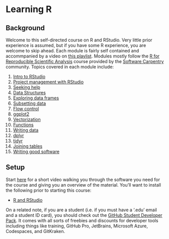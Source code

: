 Learning R
================

## Background

Welcome to this self-directed course on R and RStudio. Very little prior experience is assumed, but if you have some R experience, you are welcome to skip ahead. Each module is fairly self contained and accommpanied by a video on [this playlist](https://www.youtube.com/watch?v=lWElqN7eTK4&list=PL_A3YyKeSJx95wn_ls_XJEr34Y8_fwczh). Modules mostly follow the [R for Reproducible Scientific Analysis](https://swcarpentry.github.io/r-novice-gapminder/index.html) course provided by the [Software Carpentry](https://software-carpentry.org/lessons/index.html) community. Topics covered in each module include:

1. [Intro to RStudio](https://youtu.be/_98f-UMBMz4)
2. [Project management with RStudio](https://youtu.be/IB5mmtLH7QE)
3. [Seeking help](https://youtu.be/g-JqSPiOv6I)
4. [Data Structures](https://youtu.be/pgfld1Wn_Ts)
5. [Exploring data frames](https://youtu.be/0839BchBlzM)
6. [Subsetting data](https://youtu.be/AmBKNRlQBik)
7. [Flow control](https://youtu.be/xkdjpmC1uRU)
8. [ggplot2](https://youtu.be/SA6cg_lHvTI)
9. [Vectorization](https://youtu.be/tHe_nPcyR40)
10. [Functions](https://youtu.be/nJjXMZ_K2bo)
11. [Writing data](https://youtu.be/SQ0PhUKQyv0)
12. [dplyr](https://youtu.be/L78x2bbWL4g)
13. [tidyr](https://youtu.be/hDsXKHls4c0)
14. [Joining tables](https://youtu.be/NOj_LkY_Iao)
15. [Writing good software](https://youtu.be/6XbdQwzWg0c)

## Setup

Start [here](https://youtu.be/lWElqN7eTK4) for a short video walking you through the software you need for the course and giving you an overview of the material. You’ll want to install the following prior to starting this course:

- [R and RStudio](https://posit.co/download/rstudio-desktop/)

On a related note, if you are a student (i.e. if you must have a ‘.edu’
email and a student ID card), you should check out the [GitHub Student
Developer Pack](https://education.github.com/pack). It comes with all
sorts of freebies and discounts for developer tools including things
like training, GitHub Pro, JetBrains, Microsoft Azure, Codespaces, and
GitKraken.
